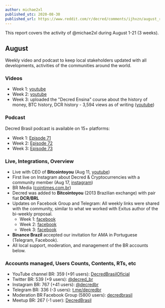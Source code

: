 ```yaml
---
author: michae2xl
published_utc: 2020-08-30
published_url: https://www.reddit.com/r/decred/comments/ijhxzn/august_report_for_brazil_proposal/
---
```


This report covers the activity of @michae2xl during August 1-21 (3 weeks).

## August

Weekly video and podcast to keep local stakeholders updated with all developments, activities of the communities around the world.

### Videos

- Week 1: [youtube](https://www.youtube.com/watch?v=O9fYRhSjqcE)
- Week 2: [youtube](https://www.youtube.com/watch?v=Ms6E3ETnilk)
- Week 3: uploaded the "Decred Ensina" course about the history of money, BTC history, DCR history - 3,594 views as of writing ([youtube](https://www.youtube.com/watch?v=LA4AMvrfa70))

### Podcast

Decred Brasil podcast is available on 15+ platforms:

- Week 1: [Episode 71](https://soundcloud.com/decredbrasil/ep71)
- Week 2: [Episode 72](https://soundcloud.com/decredbrasil/ep72)
- Week 3: [Episode 73](https://soundcloud.com/decredbrasil/ep73)

### Live, Integrations, Overview

- Live with CEO of **Bitcointoyou** (Aug 11, [youtube](https://www.youtube.com/watch?v=dk_2WYZ4EDU))
- First live on Instagram about Decred & Cryptocurrencies with a community member (Aug 17, [instagram](https://www.instagram.com/tv/CEAenAhF7m0/))
- BR Media ([cointimes.com.br](https://cointimes.com.br/conheca-6-criptomoedas-e-tokens-que-distribuem-lucro/))
- Decred was added to **Bitcointoyou** (2013 Brazilian exchange) with pair fiat **DCR/BRL**
- Updates on Facebook Group and Telegram: All weekly links were shared with the community, similar to what we worked with Exitus author of the bi-weekly proposal.
  - Week 1: [facebook](https://www.facebook.com/photo?fbid=3306091546113990)
  - Week 2: [facebook](https://www.facebook.com/photo?fbid=3327054034017741)
  - Week 3: [facebook](https://www.facebook.com/photo?fbid=3347711508618660)
- **Binance Brazil** accepted our invitation for AMA in Portuguese (Telegram, Facebook).
- All local support, moderation, and management of the BR accounts below.

### Accounts managed, Users Counts, Contents, RTs, etc

- YouTube channel BR: 359 (+91 users): [DecredBrasilOficial](https://www.youtube.com/c/DecredBrasilOficial)
- Twitter BR: 539 (+9 users): [@decred_br](https://twitter.com/decred_br)
- Instagram BR: 767 (+41 users): [@decredbr](https://www.instagram.com/decredbr/)
- Telegram BR: 336 (-3 users): [t.me/decredbr](https://t.me/decredbr)
- Moderation BR Facebook Group (5800 users): [decredbrasil](https://www.facebook.com/groups/decredbrasil/)
- Meetup BR: 267 (-1 user): [DecredBrasil](https://www.meetup.com/pt-BR/DecredBrasil/)
